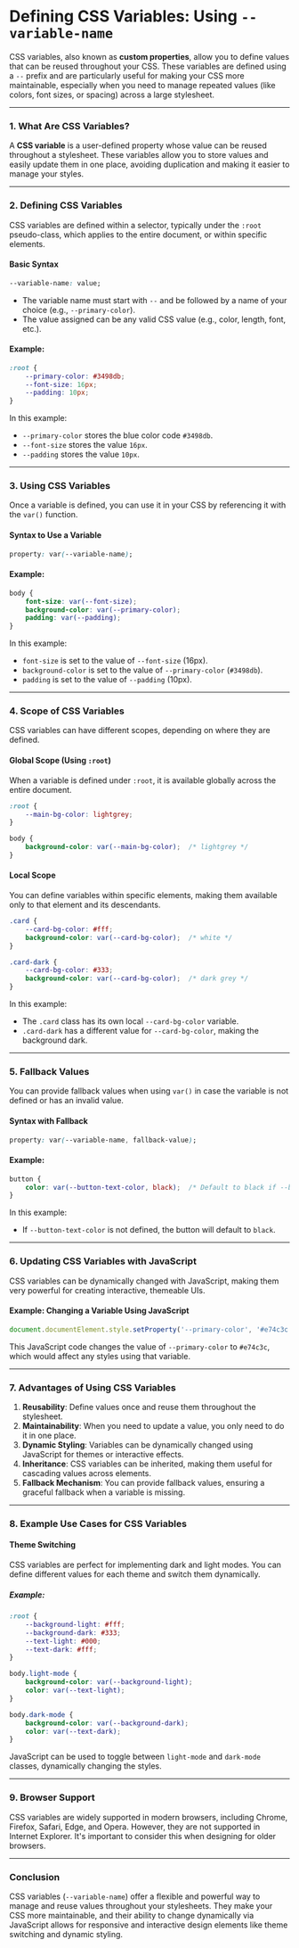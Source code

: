 # Defining CSS Variables: Using `--variable-name`

CSS variables, also known as **custom properties**, allow you to define values that can be reused throughout your CSS. These variables are defined using a `--` prefix and are particularly useful for making your CSS more maintainable, especially when you need to manage repeated values (like colors, font sizes, or spacing) across a large stylesheet.

---

### 1. **What Are CSS Variables?**

A **CSS variable** is a user-defined property whose value can be reused throughout a stylesheet. These variables allow you to store values and easily update them in one place, avoiding duplication and making it easier to manage your styles.

---

### 2. **Defining CSS Variables**

CSS variables are defined within a selector, typically under the `:root` pseudo-class, which applies to the entire document, or within specific elements.

#### **Basic Syntax**
```css
--variable-name: value;
```
- The variable name must start with `--` and be followed by a name of your choice (e.g., `--primary-color`).
- The value assigned can be any valid CSS value (e.g., color, length, font, etc.).

#### Example:
```css
:root {
    --primary-color: #3498db;
    --font-size: 16px;
    --padding: 10px;
}
```
In this example:
- `--primary-color` stores the blue color code `#3498db`.
- `--font-size` stores the value `16px`.
- `--padding` stores the value `10px`.

---

### 3. **Using CSS Variables**

Once a variable is defined, you can use it in your CSS by referencing it with the `var()` function.

#### **Syntax to Use a Variable**
```css
property: var(--variable-name);
```

#### Example:
```css
body {
    font-size: var(--font-size);
    background-color: var(--primary-color);
    padding: var(--padding);
}
```

In this example:
- `font-size` is set to the value of `--font-size` (16px).
- `background-color` is set to the value of `--primary-color` (`#3498db`).
- `padding` is set to the value of `--padding` (10px).

---

### 4. **Scope of CSS Variables**

CSS variables can have different scopes, depending on where they are defined.

#### **Global Scope** (Using `:root`)

When a variable is defined under `:root`, it is available globally across the entire document.

```css
:root {
    --main-bg-color: lightgrey;
}

body {
    background-color: var(--main-bg-color);  /* lightgrey */
}
```

#### **Local Scope**

You can define variables within specific elements, making them available only to that element and its descendants.

```css
.card {
    --card-bg-color: #fff;
    background-color: var(--card-bg-color);  /* white */
}

.card-dark {
    --card-bg-color: #333;
    background-color: var(--card-bg-color);  /* dark grey */
}
```

In this example:
- The `.card` class has its own local `--card-bg-color` variable.
- `.card-dark` has a different value for `--card-bg-color`, making the background dark.

---

### 5. **Fallback Values**

You can provide fallback values when using `var()` in case the variable is not defined or has an invalid value.

#### **Syntax with Fallback**
```css
property: var(--variable-name, fallback-value);
```

#### Example:
```css
button {
    color: var(--button-text-color, black);  /* Default to black if --button-text-color is not defined */
}
```
In this example:
- If `--button-text-color` is not defined, the button will default to `black`.

---

### 6. **Updating CSS Variables with JavaScript**

CSS variables can be dynamically changed with JavaScript, making them very powerful for creating interactive, themeable UIs.

#### Example: Changing a Variable Using JavaScript
```javascript
document.documentElement.style.setProperty('--primary-color', '#e74c3c');
```
This JavaScript code changes the value of `--primary-color` to `#e74c3c`, which would affect any styles using that variable.

---

### 7. **Advantages of Using CSS Variables**

1. **Reusability**: Define values once and reuse them throughout the stylesheet.
2. **Maintainability**: When you need to update a value, you only need to do it in one place.
3. **Dynamic Styling**: Variables can be dynamically changed using JavaScript for themes or interactive effects.
4. **Inheritance**: CSS variables can be inherited, making them useful for cascading values across elements.
5. **Fallback Mechanism**: You can provide fallback values, ensuring a graceful fallback when a variable is missing.

---

### 8. **Example Use Cases for CSS Variables**

#### **Theme Switching**
CSS variables are perfect for implementing dark and light modes. You can define different values for each theme and switch them dynamically.

##### Example:
```css
:root {
    --background-light: #fff;
    --background-dark: #333;
    --text-light: #000;
    --text-dark: #fff;
}

body.light-mode {
    background-color: var(--background-light);
    color: var(--text-light);
}

body.dark-mode {
    background-color: var(--background-dark);
    color: var(--text-dark);
}
```
JavaScript can be used to toggle between `light-mode` and `dark-mode` classes, dynamically changing the styles.

---

### 9. **Browser Support**

CSS variables are widely supported in modern browsers, including Chrome, Firefox, Safari, Edge, and Opera. However, they are not supported in Internet Explorer. It's important to consider this when designing for older browsers.

---

### Conclusion

CSS variables (`--variable-name`) offer a flexible and powerful way to manage and reuse values throughout your stylesheets. They make your CSS more maintainable, and their ability to change dynamically via JavaScript allows for responsive and interactive design elements like theme switching and dynamic styling.
